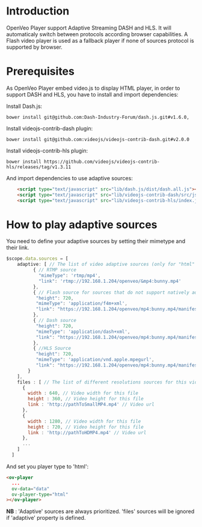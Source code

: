 # Introduction

OpenVeo Player support Adaptive Streaming DASH and HLS. It will automaticaly switch between protocols according browser capabilities. 
A Flash video player is used as a fallback player if none of sources protocol is supported by browser.

# Prerequisites

As OpenVeo Player embed video.js to display HTML player, in order to support DASH and HLS, you have to install and import dependencies:

Install Dash.js:

    bower install git@github.com:Dash-Industry-Forum/dash.js.git#v1.6.0,

Install videojs-contrib-dash plugin:

    bower install git@github.com:videojs/videojs-contrib-dash.git#v2.0.0

Install videojs-contrib-hls plugin:

    bower install https://github.com/videojs/videojs-contrib-hls/releases/tag/v1.3.11

And import dependencies to use adaptive sources:
```html
    <script type="text/javascript" src="lib/dash.js/dist/dash.all.js"></script>
    <script type="text/javascript" src="lib/videojs-contrib-dash/src/js/videojs-dash.js"></script>
    <script type="text/javascript" src="lib/videojs-contrib-hls/index.js"></script>
```

# How to play adaptive sources
You need to define your adaptive sources by setting their mimetype and their link. 
```javascript
$scope.data.sources = [
    adaptive: [ // The list of video adaptive sources (only for "html" player)
          { // RTMP source 
            "mimeType": 'rtmp/mp4',
            "link": 'rtmp://192.168.1.204/openveo/&mp4:bunny.mp4'
          },
          { // Flash source for sources that do not support natively adaptive streaming
           "height": 720,
           "mimeType": 'application/f4m+xml',
           "link": "https://192.168.1.204/openveo/mp4:bunny.mp4/manifest.f4m"
          },
          { // Dash source
           "height": 720,
           "mimeType": 'application/dash+xml', 
           "link": "https://192.168.1.204/openveo/mp4:bunny.mp4/manifest.mpd"
          },
          { //HLS Source
           "height": 720,
           "mimeType": 'application/vnd.apple.mpegurl',
           "link": "https://192.168.1.204/openveo/mp4:bunny.mp4/manifest.m3u8"
        }
    ],
    files : [ // The list of different resolutions sources for this video (only for "html" player)
      {
        width : 640, // Video width for this file
        height : 360, // Video height for this file
        link : 'http://pathToSmallMP4.mp4' // Video url
      },
      {
        width : 1280, // Video width for this file
        height : 720, // Video height for this file
        link : 'http://pathToHDMP4.mp4' // Video url
      },
      ...
    ]
  ]
```

And set you player type to 'html':
```html
<ov-player
  ...
  ov-data="data"
  ov-player-type="html"
></ov-player>
```

**NB** : 'Adaptive' sources are always prioritized. 'files' sources will be ignored if 'adaptive' property is defined.
